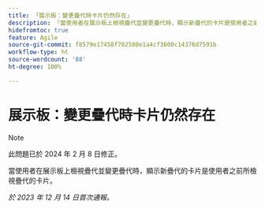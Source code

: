 ```yaml
---
title: 「展示板：變更疊代時卡片仍然存在」
description: 「當使用者在展示板上檢視疊代並變更疊代時，顯示新疊代的卡片是使用者之前所檢視疊代的卡片。」
hidefromtoc: true
feature: Agile
source-git-commit: f8579e17458f702580e1a4cf3600c14376d7591b
workflow-type: ht
source-wordcount: '88'
ht-degree: 100%

---
```



# 展示板：變更疊代時卡片仍然存在

>[!NOTE]
>
>此問題已於 2024 年 2 月 8 日修正。

當使用者在展示板上檢視疊代並變更疊代時，顯示新疊代的卡片是使用者之前所檢視疊代的卡片。

_於 2023 年 12 月 14 日首次通報。_
